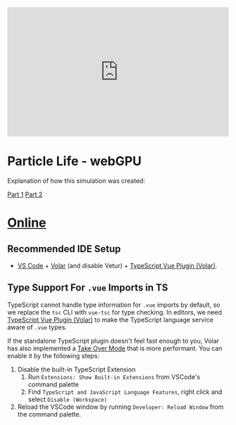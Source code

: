<div style="position:relative; width:100%; height:0px; padding-bottom:58.347%"><iframe allow="fullscreen" allowfullscreen height="100%" src="https://streamable.com/e/cmkm4y?" width="100%" style="border:none; width:100%; height:100%; position:absolute; left:0px; top:0px; overflow:hidden;"></iframe></div>

# Particle Life - webGPU

Explanation of how this simulation was created:

[Part 1](https://programmingattack.netlify.app/articles/optimizing-the-article-life-from-a-thousand-to-a-milion-particles)
[Part 2](https://programmingattack.netlify.app/articles/optimizing-the-particle-life-javascript-quadtree)

# [Online](https://webgpulife.netlify.app)

## Recommended IDE Setup

- [VS Code](https://code.visualstudio.com/) + [Volar](https://marketplace.visualstudio.com/items?itemName=Vue.volar) (and disable Vetur) + [TypeScript Vue Plugin (Volar)](https://marketplace.visualstudio.com/items?itemName=Vue.vscode-typescript-vue-plugin).

## Type Support For `.vue` Imports in TS

TypeScript cannot handle type information for `.vue` imports by default, so we replace the `tsc` CLI with `vue-tsc` for type checking. In editors, we need [TypeScript Vue Plugin (Volar)](https://marketplace.visualstudio.com/items?itemName=Vue.vscode-typescript-vue-plugin) to make the TypeScript language service aware of `.vue` types.

If the standalone TypeScript plugin doesn't feel fast enough to you, Volar has also implemented a [Take Over Mode](https://github.com/johnsoncodehk/volar/discussions/471#discussioncomment-1361669) that is more performant. You can enable it by the following steps:

1. Disable the built-in TypeScript Extension
   1. Run `Extensions: Show Built-in Extensions` from VSCode's command palette
   2. Find `TypeScript and JavaScript Language Features`, right click and select `Disable (Workspace)`
2. Reload the VSCode window by running `Developer: Reload Window` from the command palette.
